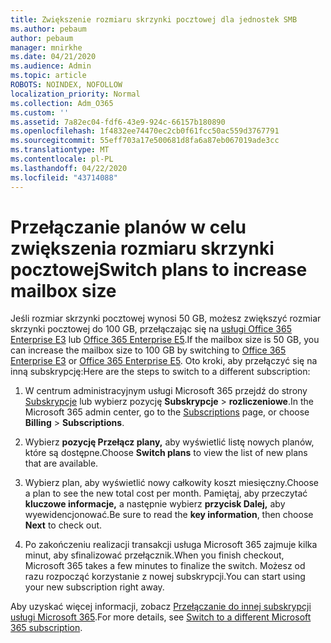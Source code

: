 ```yaml
---
title: Zwiększenie rozmiaru skrzynki pocztowej dla jednostek SMB
ms.author: pebaum
author: pebaum
manager: mnirkhe
ms.date: 04/21/2020
ms.audience: Admin
ms.topic: article
ROBOTS: NOINDEX, NOFOLLOW
localization_priority: Normal
ms.collection: Adm_O365
ms.custom: ''
ms.assetid: 7a82ec04-fdf6-43e9-924c-66157b180890
ms.openlocfilehash: 1f4832ee74470ec2cb0f61fcc50ac559d3767791
ms.sourcegitcommit: 55eff703a17e500681d8fa6a87eb067019ade3cc
ms.translationtype: MT
ms.contentlocale: pl-PL
ms.lasthandoff: 04/22/2020
ms.locfileid: "43714088"
---
```

# <a name="switch-plans-to-increase-mailbox-size"></a><span data-ttu-id="d22a0-102">Przełączanie planów w celu zwiększenia rozmiaru skrzynki pocztowej</span><span class="sxs-lookup"><span data-stu-id="d22a0-102">Switch plans to increase mailbox size</span></span>

<span data-ttu-id="d22a0-103">Jeśli rozmiar skrzynki pocztowej wynosi 50 GB, możesz zwiększyć rozmiar skrzynki pocztowej do 100 GB, przełączając się na [usługi Office 365 Enterprise E3](https://products.office.com/business/office-365-enterprise-e3-business-software) lub [Office 365 Enterprise E5](https://products.office.com/business/office-365-enterprise-e5-business-software).</span><span class="sxs-lookup"><span data-stu-id="d22a0-103">If the mailbox size is 50 GB, you can increase the mailbox size to 100 GB by switching to [Office 365 Enterprise E3](https://products.office.com/business/office-365-enterprise-e3-business-software) or [Office 365 Enterprise E5](https://products.office.com/business/office-365-enterprise-e5-business-software).</span></span> <span data-ttu-id="d22a0-104">Oto kroki, aby przełączyć się na inną subskrypcję:</span><span class="sxs-lookup"><span data-stu-id="d22a0-104">Here are the steps to switch to a different subscription:</span></span>
  
1. <span data-ttu-id="d22a0-105">W centrum administracyjnym usługi Microsoft 365 przejdź do strony [Subskrypcje](https://go.microsoft.com/fwlink/p/?linkid=842054) lub wybierz pozycję **Subskrypcje** \> **rozliczeniowe**.</span><span class="sxs-lookup"><span data-stu-id="d22a0-105">In the Microsoft 365 admin center, go to the [Subscriptions](https://go.microsoft.com/fwlink/p/?linkid=842054) page, or choose **Billing** \> **Subscriptions**.</span></span>
    
2. <span data-ttu-id="d22a0-106">Wybierz **pozycję Przełącz plany,** aby wyświetlić listę nowych planów, które są dostępne.</span><span class="sxs-lookup"><span data-stu-id="d22a0-106">Choose **Switch plans** to view the list of new plans that are available.</span></span> 
    
3. <span data-ttu-id="d22a0-107">Wybierz plan, aby wyświetlić nowy całkowity koszt miesięczny.</span><span class="sxs-lookup"><span data-stu-id="d22a0-107">Choose a plan to see the new total cost per month.</span></span> <span data-ttu-id="d22a0-108">Pamiętaj, aby przeczytać **kluczowe informacje,** a następnie wybierz **przycisk Dalej,** aby wyewidencjonować.</span><span class="sxs-lookup"><span data-stu-id="d22a0-108">Be sure to read the **key information**, then choose **Next** to check out.</span></span> 
    
4. <span data-ttu-id="d22a0-109">Po zakończeniu realizacji transakcji usługa Microsoft 365 zajmuje kilka minut, aby sfinalizować przełącznik.</span><span class="sxs-lookup"><span data-stu-id="d22a0-109">When you finish checkout, Microsoft 365 takes a few minutes to finalize the switch.</span></span> <span data-ttu-id="d22a0-110">Możesz od razu rozpocząć korzystanie z nowej subskrypcji.</span><span class="sxs-lookup"><span data-stu-id="d22a0-110">You can start using your new subscription right away.</span></span>
    
<span data-ttu-id="d22a0-111">Aby uzyskać więcej informacji, zobacz [Przełączanie do innej subskrypcji usługi Microsoft 365](https://docs.microsoft.com/office365/admin/subscriptions-and-billing/switch-to-a-different-plan).</span><span class="sxs-lookup"><span data-stu-id="d22a0-111">For more details, see [Switch to a different Microsoft 365 subscription](https://docs.microsoft.com/office365/admin/subscriptions-and-billing/switch-to-a-different-plan).</span></span>
  

